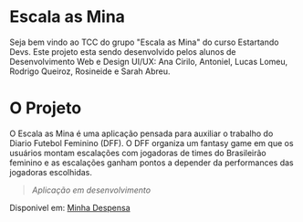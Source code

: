# Escala as Mina

Seja bem vindo ao TCC do grupo "Escala as Mina" do curso Estartando Devs. Este projeto esta sendo desenvolvido pelos alunos de Desenvolvimento Web e Design UI/UX: Ana Cirilo, Antoniel, Lucas Lomeu, Rodrigo Queiroz, Rosineide e Sarah Abreu.

# O Projeto

O Escala as Mina é uma aplicação pensada para auxiliar o trabalho do Diario Futebol Feminino (DFF). O DFF organiza um fantasy game em que os usuários montam escalações com jogadoras de times do Brasileirão feminino e as escalações ganham pontos a depender da performances das jogadoras escolhidas.

> _Aplicação em desenvolvimento_

Disponivel em: [Minha Despensa](https://escalaasmina.netlify.app/)
